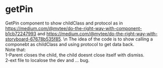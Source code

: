 # getPin
GetPin component to show childClass and protocol
as in https://medium.com/@mytee/do-the-right-way-with-component-b1cb72247993 and https://medium.com/@mytee/do-the-right-way-with-storyboard-67678b535f85. \n
The idea of the code is to show calling a componebt as childClass and using protocol to get data back. <br>
Note that: <br>
1-Parent closes the child, the child doesnt close itself with dismiss. <br>
2-ext file to localose the dev and  ... bug.


